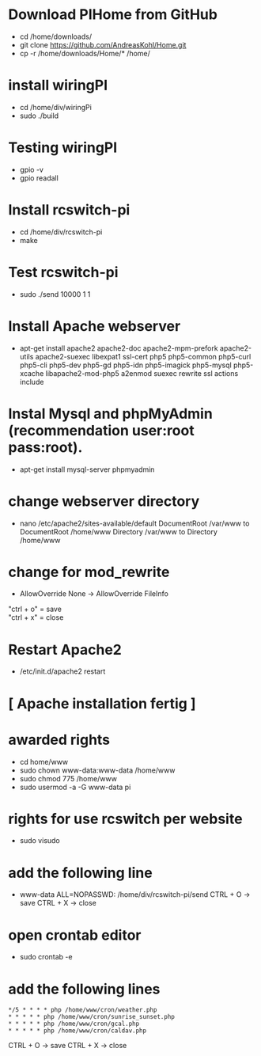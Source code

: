 # Download PIHome from GitHub
* cd /home/downloads/
* git clone https://github.com/AndreasKohl/Home.git
* cp -r /home/downloads/Home/* /home/


# install wiringPI
* cd /home/div/wiringPi
* sudo ./build

# Testing wiringPI
* gpio -v
* gpio readall

# Install rcswitch-pi
* cd /home/div/rcswitch-pi
* make

# Test rcswitch-pi
* sudo ./send 10000 1 1

# Install Apache webserver
* apt-get install apache2 apache2-doc apache2-mpm-prefork apache2-utils apache2-suexec libexpat1 ssl-cert php5 php5-common php5-curl php5-cli php5-dev php5-gd php5-idn php5-imagick php5-mysql php5-xcache libapache2-mod-php5 a2enmod suexec rewrite ssl actions include

# Instal Mysql and phpMyAdmin (recommendation user:root pass:root).
* apt-get install mysql-server phpmyadmin

# change webserver directory
* nano /etc/apache2/sites-available/default
DocumentRoot /var/www to DocumentRoot /home/www
Directory /var/www to Directory /home/www

# change for mod_rewrite
* AllowOverride None            ->   AllowOverride FileInfo

 "ctrl + o" = save  
 "ctrl + x" = close
 
# Restart Apache2
* /etc/init.d/apache2 restart

# [ Apache installation fertig ]

# awarded rights
* cd home/www
* sudo chown www-data:www-data /home/www
* sudo chmod 775 /home/www
* sudo usermod -a -G www-data pi

# rights for use rcswitch per website
* sudo visudo
# add the following line
* www-data ALL=NOPASSWD: /home/div/rcswitch-pi/send
CTRL + O -> save
CTRL + X -> close


# open crontab editor
* sudo crontab -e

# add the following lines
```
*/5 * * * * php /home/www/cron/weather.php 
* * * * * php /home/www/cron/sunrise_sunset.php
* * * * * php /home/www/cron/gcal.php
* * * * * php /home/www/cron/caldav.php
```

 CTRL + O -> save
 CTRL + X -> close